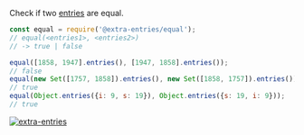 Check if two [entries] are equal.

```javascript
const equal = require('@extra-entries/equal');
// equal(<entries1>, <entries2>)
// -> true | false

equal([1858, 1947].entries(), [1947, 1858].entries());
// false
equal(new Set([1757, 1858]).entries(), new Set([1858, 1757]).entries());
// true
equal(Object.entries({i: 9, s: 19}), Object.entries({s: 19, i: 9}));
// true
```


[![extra-entries](https://i.imgur.com/iICkjUV.jpg)](https://www.npmjs.com/package/extra-entries)

[entries]: https://developer.mozilla.org/en-US/docs/Web/JavaScript/Reference/Global_Objects/Array/entries
